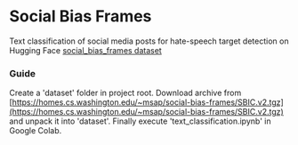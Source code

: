 # Social Bias Frames
Text classification of social media posts for hate-speech target detection on Hugging Face [social_bias_frames dataset](https://huggingface.co/datasets/social_bias_frames)

### Guide
Create a 'dataset' folder in project root. Download archive from [https://homes.cs.washington.edu/~msap/social-bias-frames/SBIC.v2.tgz](https://homes.cs.washington.edu/~msap/social-bias-frames/SBIC.v2.tgz) and unpack it into 'dataset'. Finally execute 'text_classification.ipynb' in Google Colab.